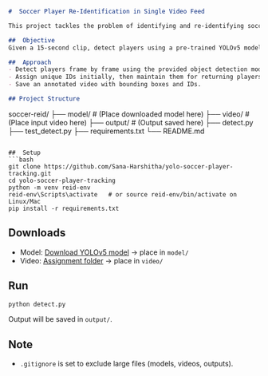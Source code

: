 

```markdown
#  Soccer Player Re-Identification in Single Video Feed

This project tackles the problem of identifying and re-identifying soccer players in a single video. The goal is to assign consistent IDs to players, even if they briefly go out of frame and return, simulating real-time player tracking.

##  Objective
Given a 15-second clip, detect players using a pre-trained YOLOv5 model and assign consistent IDs throughout the video.

##  Approach
- Detect players frame by frame using the provided object detection model.
- Assign unique IDs initially, then maintain them for returning players.
- Save an annotated video with bounding boxes and IDs.

## Project Structure
```

soccer-reid/
├── model/       # (Place downloaded model here)
├── video/       # (Place input video here)
├── output/      # (Output saved here)
├── detect.py
├── test\_detect.py
├── requirements.txt
└── README.md

````

##  Setup
```bash
git clone https://github.com/Sana-Harshitha/yolo-soccer-player-tracking.git
cd yolo-soccer-player-tracking
python -m venv reid-env
reid-env\Scripts\activate   # or source reid-env/bin/activate on Linux/Mac
pip install -r requirements.txt
````

##  Downloads

* Model: [Download YOLOv5 model](https://drive.google.com/file/d/1-5fOSHOSB9UXp_enOoZNAMScrePVcMD/view) → place in `model/`
* Video: [Assignment folder](https://drive.google.com/drive/folders/1Nx6qH_n0UNUi6L-6i8WknX4dCv2c3VjTZP?usp=sharing) → place in `video/`

## Run

```bash
python detect.py
```

Output will be saved in `output/`.

## Note

* `.gitignore` is set to exclude large files (models, videos, outputs).

